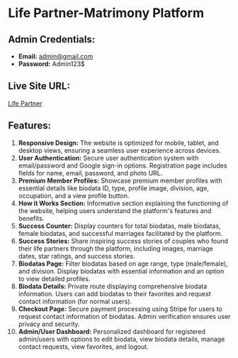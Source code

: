 # Life Partner-Matrimony Platform

## Admin Credentials:
- **Email:** admin@gmail.com
- **Password:** Admin123$

## Live Site URL:
[Life Partner](https://life-partner-matrimon.web.app/)

## Features:
1. **Responsive Design:** The website is optimized for mobile, tablet, and desktop views, ensuring a seamless user experience across devices.
2. **User Authentication:** Secure user authentication system with email/password and Google sign-in options. Registration page includes fields for name, email, password, and photo URL.
3. **Premium Member Profiles:** Showcase premium member profiles with essential details like biodata ID, type, profile image, division, age, occupation, and a view profile button.
4. **How it Works Section:** Informative section explaining the functioning of the website, helping users understand the platform's features and benefits.
5. **Success Counter:** Display counters for total biodatas, male biodatas, female biodatas, and successful marriages facilitated by the platform.
6. **Success Stories:** Share inspiring success stories of couples who found their life partners through the platform, including images, marriage dates, star ratings, and success stories.
7. **Biodatas Page:** Filter biodatas based on age range, type (male/female), and division. Display biodatas with essential information and an option to view detailed profiles.
8. **Biodata Details:** Private route displaying comprehensive biodata information. Users can add biodatas to their favorites and request contact information (for normal users).
9. **Checkout Page:** Secure payment processing using Stripe for users to request contact information of biodatas. Admin verification ensures user privacy and security.
10. **Admin/User Dashboard:** Personalized dashboard for registered admin/users with options to edit biodata, view biodata details, manage contact requests, view favorites, and logout.
